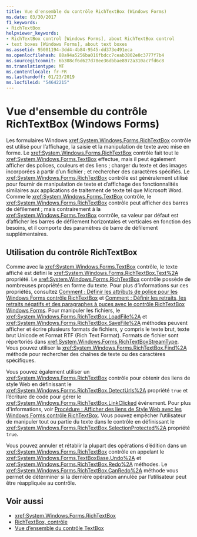 ```yaml
---
title: Vue d'ensemble du contrôle RichTextBox (Windows Forms)
ms.date: 03/30/2017
f1_keywords:
- RichTextBox
helpviewer_keywords:
- RichTextBox control [Windows Forms], about RichTextBox control
- text boxes [Windows Forms], about text boxes
ms.assetid: 95081194-3dd4-4b84-9545-dd373e491eca
ms.openlocfilehash: 88a94a5256ba016fbdcc7ceab3802e0c3777f7b4
ms.sourcegitcommit: 6b308cf6d627d78ee36dbbae8972a310ac7fd6c8
ms.translationtype: MT
ms.contentlocale: fr-FR
ms.lasthandoff: 01/23/2019
ms.locfileid: "54642215"
---
```

# <a name="richtextbox-control-overview-windows-forms"></a>Vue d'ensemble du contrôle RichTextBox (Windows Forms)
Les formulaires Windows <xref:System.Windows.Forms.RichTextBox> contrôle est utilisé pour l’affichage, la saisie et la manipulation de texte avec mise en forme. Le <xref:System.Windows.Forms.RichTextBox> contrôle fait tout le <xref:System.Windows.Forms.TextBox> effectue, mais il peut également afficher des polices, couleurs et des liens ; charger du texte et des images incorporées à partir d’un fichier ; et rechercher des caractères spécifiés. Le <xref:System.Windows.Forms.RichTextBox> contrôle est généralement utilisé pour fournir de manipulation de texte et d’affichage des fonctionnalités similaires aux applications de traitement de texte tel que Microsoft Word. Comme le <xref:System.Windows.Forms.TextBox> contrôle, le <xref:System.Windows.Forms.RichTextBox> contrôle peut afficher des barres de défilement ; mais contrairement à la <xref:System.Windows.Forms.TextBox> contrôle, sa valeur par défaut est d’afficher les barres de défilement horizontales et verticales en fonction des besoins, et il comporte des paramètres de barre de défilement supplémentaires.  
  
## <a name="working-with-the-richtextbox-control"></a>Utilisation du contrôle RichTextBox  
 Comme avec la <xref:System.Windows.Forms.TextBox> contrôle, le texte affiché est défini le <xref:System.Windows.Forms.RichTextBox.Text%2A> propriété. Le <xref:System.Windows.Forms.RichTextBox> contrôle possède de nombreuses propriétés en forme du texte. Pour plus d’informations sur ces propriétés, consultez [Comment : Définir les attributs de police pour les Windows Forms contrôle RichTextBox](../../../../docs/framework/winforms/controls/how-to-set-font-attributes-for-the-windows-forms-richtextbox-control.md) et [Comment : Définir les retraits, les retraits négatifs et des paragraphes à puces avec le contrôle RichTextBox Windows Forms](../../../../docs/framework/winforms/controls/set-indents-hanging-indents-bulleted-paragraphs-with-wf-richtextbox.md). Pour manipuler les fichiers, le <xref:System.Windows.Forms.RichTextBox.LoadFile%2A> et <xref:System.Windows.Forms.RichTextBox.SaveFile%2A> méthodes peuvent afficher et écrire plusieurs formats de fichiers, y compris le texte brut, texte brut Unicode et Format RTF (Rich Text Format). Formats de fichier sont répertoriés dans <xref:System.Windows.Forms.RichTextBoxStreamType>. Vous pouvez utiliser la <xref:System.Windows.Forms.RichTextBox.Find%2A> méthode pour rechercher des chaînes de texte ou des caractères spécifiques.  
  
 Vous pouvez également utiliser un <xref:System.Windows.Forms.RichTextBox> contrôle pour obtenir des liens de style Web en définissant le <xref:System.Windows.Forms.RichTextBox.DetectUrls%2A> propriété `true` et l’écriture de code pour gérer le <xref:System.Windows.Forms.RichTextBox.LinkClicked> événement. Pour plus d'informations, voir [Procédure : Afficher des liens de Style Web avec les Windows Forms contrôle RichTextBox](../../../../docs/framework/winforms/controls/how-to-display-web-style-links-with-the-windows-forms-richtextbox-control.md). Vous pouvez empêcher l’utilisateur de manipuler tout ou partie du texte dans le contrôle en définissant le <xref:System.Windows.Forms.RichTextBox.SelectionProtected%2A> propriété `true`.  
  
 Vous pouvez annuler et rétablir la plupart des opérations d’édition dans un <xref:System.Windows.Forms.RichTextBox> contrôle en appelant le <xref:System.Windows.Forms.TextBoxBase.Undo%2A> et <xref:System.Windows.Forms.RichTextBox.Redo%2A> méthodes. Le <xref:System.Windows.Forms.RichTextBox.CanRedo%2A> méthode vous permet de déterminer si la dernière opération annulée par l’utilisateur peut être réappliquée au contrôle.  
  
## <a name="see-also"></a>Voir aussi
- <xref:System.Windows.Forms.RichTextBox>
- [RichTextBox, contrôle](../../../../docs/framework/winforms/controls/richtextbox-control-windows-forms.md)
- [Vue d’ensemble du contrôle TextBox](../../../../docs/framework/winforms/controls/textbox-control-overview-windows-forms.md)
